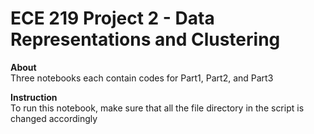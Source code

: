 # ECE 219 Project 2 - Data Representations and Clustering

**About**  
Three notebooks each contain codes for Part1, Part2, and Part3

**Instruction**   
To run this notebook, make sure that all the file directory in the script is changed accordingly